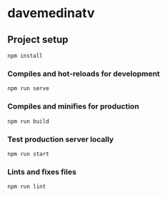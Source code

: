 # davemedinatv

## Project setup
```
npm install
```

### Compiles and hot-reloads for development
```
npm run serve
```

### Compiles and minifies for production
```
npm run build
```

### Test production server locally
```
npm run start
```

### Lints and fixes files
```
npm run lint
```
